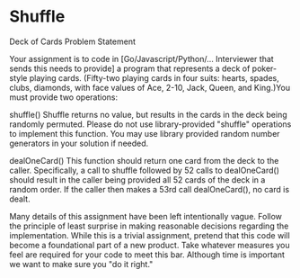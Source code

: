 # Shuffle
Deck of Cards Problem Statement


Your assignment is to code in [Go/Javascript/Python/… Interviewer that sends this needs to provide] a program that represents a deck of poker-style playing cards. (Fifty-two playing cards in four suits: hearts, spades, clubs, diamonds, with face values of Ace, 2-10, Jack, Queen, and King.)You must provide two operations:

shuffle()
Shuffle returns no value, but results in the cards in the deck being randomly permuted. Please do not use library-provided "shuffle" operations to implement this function. You may use library provided random number generators in your solution if needed.

dealOneCard()
This function should return one card from the deck to the caller. Specifically, a call to shuffle followed by 52 calls to dealOneCard() should result in the caller being provided all 52 cards of the deck in a random order. If the caller then makes a 53rd call dealOneCard(), no card is dealt.

Many details of this assignment have been left intentionally vague. Follow the principle of least surprise in making reasonable decisions regarding the implementation. While this is a trivial assignment, pretend that this code will become a foundational part of a new product. Take whatever measures you feel are required for your code to meet this bar. Although time is important we want to make sure you "do it right."

